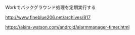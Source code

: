 Workでバックグラウンド処理を定期実行する

http://www.fineblue206.net/archives/817



https://akira-watson.com/android/alarmmanager-timer.html
